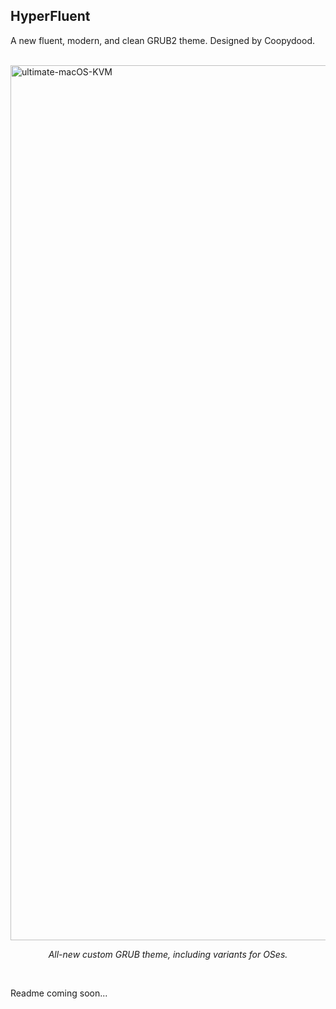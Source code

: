 ## HyperFluent

A new fluent, modern, and clean GRUB2 theme. Designed by Coopydood.

<br>

<img src="https://github.com/Coopydood/ultimate-macOS-KVM/assets/39441479/33c8ce96-132a-479b-9403-b15d377fbe40" alt="ultimate-macOS-KVM" width="1400"/>
<p align="center"><i>All-new custom GRUB theme, including variants for OSes.</i></p>

<br>

Readme coming soon...